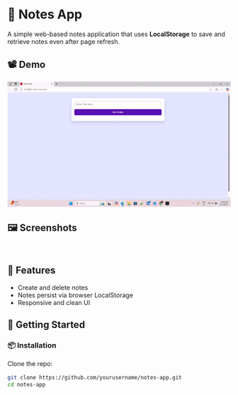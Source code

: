 # 📝 Notes App

A simple web-based notes application that uses **LocalStorage** to save and retrieve notes even after page refresh.

## 📽️ Demo

<img src="outputvideo.gif">

## 🖼️ Screenshots

<img src="">

## 🌟 Features

- Create and delete notes
- Notes persist via browser LocalStorage
- Responsive and clean UI

## 🚀 Getting Started

### 📦 Installation

Clone the repo:

```bash
git clone https://github.com/yourusername/notes-app.git
cd notes-app
